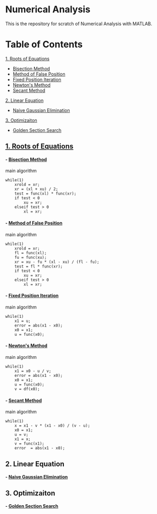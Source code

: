 # Numerical Analysis

 This is the repository for scratch of Numerical Analysis with MATLAB.

# Table of Contents
[1. Roots of Equations](#1-roots-of-equationshttpsgithubcomjunhyunbnumerical-analysisblobmaster1rootsofequationsreadmemd)
- [Bisection Method](https://en.wikipedia.org/wiki/Bisection_method)
- [Method of False Position](https://en.wikipedia.org/wiki/False_position_method)
- [Fixed Position Iteration](https://en.wikipedia.org/wiki/Fixed-point_iteration)
- [Newton's Method](https://en.wikipedia.org/wiki/Newton's_method)
- [Secant Method](https://en.wikipedia.org/wiki/Secant_method)

[2. Linear Equation](#2-linear-equation)
- [Naive Gaussian Elimination](https://en.wikipedia.org/wiki/Gaussian_elimination)

[3. Optimizaiton](#3-optimizaiton)
- [Golden Section Search](https://en.wikipedia.org/wiki/Golden-section_search)

## [1. Roots of Equations](https://github.com/JunhyunB/Numerical-Analysis/blob/master/1.%20Roots%20of%20Equations/README.md)
#### - [Bisection Method](https://en.wikipedia.org/wiki/Bisection_method)
main algorithm
```
while(1)
    xrold = xr;
    xr = (xl + xu) / 2;
    test = func(xl) * func(xr);
    if test < 0
        xu = xr;
    elseif test > 0
        xl = xr;
```
#### - [Method of False Position](https://en.wikipedia.org/wiki/False_position_method)
main algorithm
```
while(1)
    xrold = xr;
    fl = func(xl);
    fu = func(xu);
    xr = xu - fu * (xl - xu) / (fl - fu);
    test = fl * func(xr);
    if test < 0
        xu = xr;
    elseif test > 0
        xl = xr;
```

#### - [Fixed Position Iteration](https://en.wikipedia.org/wiki/Fixed-point_iteration)
main algorithm
```
while(1)
    x1 = u;
    error = abs(x1 - x0);
    x0 = x1;
    u = func(x0);
```

#### - [Newton's Method](https://en.wikipedia.org/wiki/Newton%27s_method)
main algorithm
```
while(1)
    x1 = x0 - u / v;
    error = abs(x1 - x0);
    x0 = x1;
    u = func(x0);
    v = df(x0);
```

#### - [Secant Method](https://en.wikipedia.org/wiki/Secant_method)
main algorithm
```
while(1)
    x = x1 - v * (x1 - x0) / (v - u);
    x0 = x1;
    u = v;
    x1 = x;
    v = func(x1);
    error  = abs(x1 - x0);
```


## 2. Linear Equation  
#### - [Naive Gaussian Elimination](https://en.wikipedia.org/wiki/Gaussian_elimination)

## 3. Optimizaiton  
#### - [Golden Section Search](https://en.wikipedia.org/wiki/Golden-section_search)
